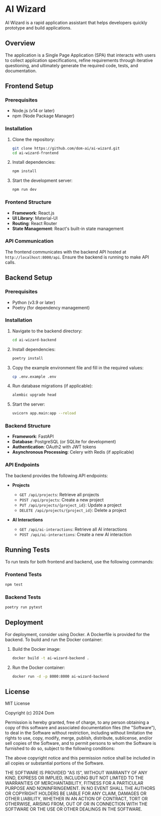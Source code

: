 # AI Wizard

AI Wizard is a rapid application assistant that helps developers quickly prototype and build applications.

## Overview

The application is a Single Page Application (SPA) that interacts with users to collect application specifications, refine requirements through iterative questioning, and ultimately generate the required code, tests, and documentation.

## Frontend Setup

### Prerequisites

- Node.js (v14 or later)
- npm (Node Package Manager)

### Installation

1. Clone the repository:
   ```bash
   git clone https://github.com/dom-ai/ai-wizard.git
   cd ai-wizard-frontend
   ```

2. Install dependencies:
   ```bash
   npm install
   ```

3. Start the development server:
   ```bash
   npm run dev
   ```

### Frontend Structure

- **Framework**: React.js
- **UI Library**: Material-UI
- **Routing**: React Router
- **State Management**: React's built-in state management

### API Communication

The frontend communicates with the backend API hosted at `http://localhost:8000/api`. Ensure the backend is running to make API calls.

## Backend Setup

### Prerequisites

- Python (v3.9 or later)
- Poetry (for dependency management)

### Installation

1. Navigate to the backend directory:
   ```bash
   cd ai-wizard-backend
   ```

2. Install dependencies:
   ```bash
   poetry install
   ```

3. Copy the example environment file and fill in the required values:
   ```bash
   cp .env.example .env
   ```

4. Run database migrations (if applicable):
   ```bash
   alembic upgrade head
   ```

5. Start the server:
   ```bash
   uvicorn app.main:app --reload
   ```

### Backend Structure

- **Framework**: FastAPI
- **Database**: PostgreSQL (or SQLite for development)
- **Authentication**: OAuth2 with JWT tokens
- **Asynchronous Processing**: Celery with Redis (if applicable)

### API Endpoints

The backend provides the following API endpoints:

- **Projects**
  - `GET /api/projects`: Retrieve all projects
  - `POST /api/projects`: Create a new project
  - `PUT /api/projects/{project_id}`: Update a project
  - `DELETE /api/projects/{project_id}`: Delete a project

- **AI Interactions**
  - `GET /api/ai-interactions`: Retrieve all AI interactions
  - `POST /api/ai-interactions`: Create a new AI interaction

## Running Tests

To run tests for both frontend and backend, use the following commands:

### Frontend Tests

```bash
npm test
```

### Backend Tests

```bash
poetry run pytest
```


## Deployment

For deployment, consider using Docker. A Dockerfile is provided for the backend. To build and run the Docker container:

1. Build the Docker image:
   ```bash
   docker build -t ai-wizard-backend .
   ```

2. Run the Docker container:
   ```bash
   docker run -d -p 8000:8000 ai-wizard-backend
   ```

## License

MIT License

Copyright (c) 2024 Dom

Permission is hereby granted, free of charge, to any person obtaining a copy of this software and associated documentation files (the "Software"), to deal in the Software without restriction, including without limitation the rights to use, copy, modify, merge, publish, distribute, sublicense, and/or sell copies of the Software, and to permit persons to whom the Software is furnished to do so, subject to the following conditions:

The above copyright notice and this permission notice shall be included in all copies or substantial portions of the Software.

THE SOFTWARE IS PROVIDED "AS IS", WITHOUT WARRANTY OF ANY KIND, EXPRESS OR IMPLIED, INCLUDING BUT NOT LIMITED TO THE WARRANTIES OF MERCHANTABILITY, FITNESS FOR A PARTICULAR PURPOSE AND NONINFRINGEMENT. IN NO EVENT SHALL THE AUTHORS OR COPYRIGHT HOLDERS BE LIABLE FOR ANY CLAIM, DAMAGES OR OTHER LIABILITY, WHETHER IN AN ACTION OF CONTRACT, TORT OR OTHERWISE, ARISING FROM, OUT OF OR IN CONNECTION WITH THE SOFTWARE OR THE USE OR OTHER DEALINGS IN THE SOFTWARE.